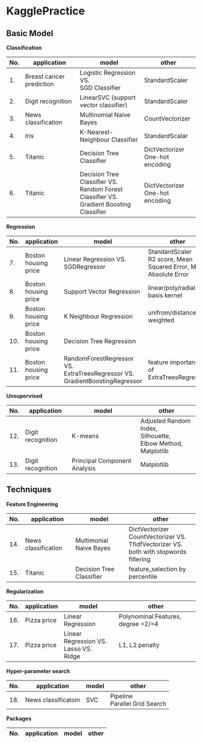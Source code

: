 # KagglePractice

## Basic Model

**Classification**

|No.|application|model|other|
|---|-----------|-----|-----|
|1.|Breast cancer prediction|Logistic Regression VS. <br/> SGD Classifier|StandardScaler|
|2.|Digit recognition|LinearSVC (support vector classifier)|StandardScaler|
|3.|News classification|Multinomial Naive Bayes|CountVectorizer|
|4.|Iris|K-Nearest-Neighbour Classifier|StandardScalar|
|5.|Titanic|Decision Tree Classifier|DictVectorizer <br/> One-hot encoding|
|6.|Titanic|Decision Tree Classifier VS. <br/> Random Forest Classifier VS. <br/> Gradient Boosting Classifier|DictVectorizer <br/> One-hot encoding|

**Regression**

|No.|application|model|other|
|---|-----------|-----|-----|
|7.|Boston housing price|Linear Regression VS. <br/> SGDRegressor|StandardScaler <br/> R2 score, Mean Squared Error, Mean Absolute Error|
|8.|Boston housing price|Support Vector Regression|linear/poly/radial basis kernel|
|9.|Boston housing price|K Neighbour Regression|unifrom/distance-weighted|
|10.|Boston housing price|Decision Tree Regression||
|11.|Boston housing price|RandomForestRegressor VS. <br/> ExtraTreesRegressor VS. <br/> GradientBoostingRegressor| feature importance of ExtraTreesRegressor|

**Unsupervised**

|No.|application|model|other|
|---|-----------|-----|-----|
|12.|Digit recognition|K-means|Adjusted Random Index, <br/> Silhouette, <br/> Elbow Method, <br/> Matplotlib|
|13.|Digit recognition|Principal Component Analysis|Matplotlib|

## Techniques

**Feature Engineering**

|No.|application|model|other|
|---|-----------|-----|-----|
|14.|News classification|Multimonial Naive Bayes|DictVectorizer <br/> CountVectorizer VS. <br/> TfidfVectorizer VS. <br/> both with stopwords filtering|
|15.|Titanic|Decision Tree Classifier| feature_selection by percentile|

**Regularization**

|No.|application|model|other|
|---|-----------|-----|-----|
|16.|Pizza price|Linear Regression|Polynominal Features, degree =2/=4|
|17.|Pizza price|Linear Regression VS. <br/> Lasso VS. <br/> Ridge| L1, L2 penalty|

**Hyper-parameter search**

|No.|application|model|other|
|---|-----------|-----|-----|
|18.|News classificatoin|SVC|Pipeline <br/> Parallel Grid Search|

**Packages**

|No.|application|model|other|
|---|-----------|-----|-----|
